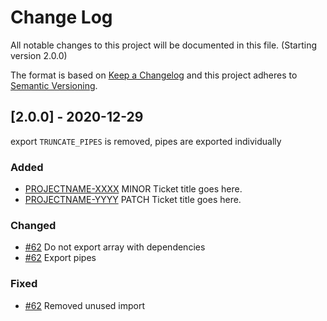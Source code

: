 # Change Log
All notable changes to this project will be documented in this file. (Starting version 2.0.0)

The format is based on [Keep a Changelog](http://keepachangelog.com/)
and this project adheres to [Semantic Versioning](http://semver.org/).

## [2.0.0] - 2020-12-29

export `TRUNCATE_PIPES` is removed, pipes are exported individually

### Added
- [PROJECTNAME-XXXX](http://tickets.projectname.com/browse/PROJECTNAME-XXXX)
  MINOR Ticket title goes here.
- [PROJECTNAME-YYYY](http://tickets.projectname.com/browse/PROJECTNAME-YYYY)
  PATCH Ticket title goes here.

### Changed
  - [#62](https://github.com/yellowspot/ng2-truncate/pull/62) Do not export array with dependencies
  - [#62](https://github.com/yellowspot/ng2-truncate/pull/62) Export pipes

### Fixed
  - [#62](https://github.com/yellowspot/ng2-truncate/pull/62) Removed unused import
